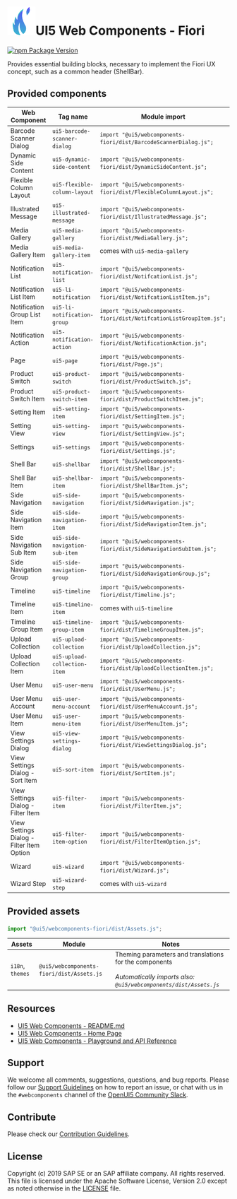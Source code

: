 # ![UI5 icon](https://raw.githubusercontent.com/SAP/ui5-webcomponents/main/docs/images/UI5_logo_water.png)UI5 Web Components - Fiori

[![npm Package Version](https://badge.fury.io/js/%40ui5%2Fwebcomponents.svg)](https://www.npmjs.com/package/@ui5/webcomponents)

Provides essential building blocks, necessary to implement the Fiori UX concept,
such as a common header (ShellBar).

## Provided components

| Web Component                             | Tag name                       | Module import                                                         |
|-------------------------------------------|--------------------------------|-----------------------------------------------------------------------|
| Barcode Scanner Dialog                    | `ui5-barcode-scanner-dialog`   | `import "@ui5/webcomponents-fiori/dist/BarcodeScannerDialog.js";`     |
| Dynamic Side Content                      | `ui5-dynamic-side-content`     | `import "@ui5/webcomponents-fiori/dist/DynamicSideContent.js";`       |
| Flexible Column Layout                    | `ui5-flexible-column-layout`   | `import "@ui5/webcomponents-fiori/dist/FlexibleColumnLayout.js";`     |
| Illustrated Message                       | `ui5-illustrated-message`      | `import "@ui5/webcomponents-fiori/dist/IllustratedMessage.js";`       |
| Media Gallery                             | `ui5-media-gallery`            | `import "@ui5/webcomponents-fiori/dist/MediaGallery.js";`             |
| Media Gallery Item                        | `ui5-media-gallery-item`       | comes with  `ui5-media-gallery`                                       |
| Notification List                         | `ui5-notification-list`        | `import "@ui5/webcomponents-fiori/dist/NotifcationList.js";`          |
| Notification List Item                    | `ui5-li-notification`          | `import "@ui5/webcomponents-fiori/dist/NotifcationListItem.js";`      |
| Notification Group List Item              | `ui5-li-notification-group`    | `import "@ui5/webcomponents-fiori/dist/NotifcationListGroupItem.js";` |
| Notification Action                       | `ui5-notification-action`      | `import "@ui5/webcomponents-fiori/dist/NotificationAction.js";`       |
| Page                                      | `ui5-page`                     | `import "@ui5/webcomponents-fiori/dist/Page.js";`                     |
| Product Switch                            | `ui5-product-switch`           | `import "@ui5/webcomponents-fiori/dist/ProductSwitch.js";`            |
| Product Switch Item                       | `ui5-product-switch-item`      | `import "@ui5/webcomponents-fiori/dist/ProductSwitchItem.js";`        |
| Setting Item                              | `ui5-setting-item`             | `import "@ui5/webcomponents-fiori/dist/SettingItem.js";`              |
| Setting View                              | `ui5-setting-view`             | `import "@ui5/webcomponents-fiori/dist/SettingView.js";`              |
| Settings                                  | `ui5-settings`                 | `import "@ui5/webcomponents-fiori/dist/Settings.js";`                 |
| Shell Bar                                 | `ui5-shellbar`                 | `import "@ui5/webcomponents-fiori/dist/ShellBar.js";`                 |
| Shell Bar Item                            | `ui5-shellbar-item`            | `import "@ui5/webcomponents-fiori/dist/ShellBarItem.js";`             |
| Side Navigation                           | `ui5-side-navigation`          | `import "@ui5/webcomponents-fiori/dist/SideNavigation.js";`           |
| Side Navigation Item                      | `ui5-side-navigation-item`     | `import "@ui5/webcomponents-fiori/dist/SideNavigationItem.js";`       |
| Side Navigation Sub Item                  | `ui5-side-navigation-sub-item` | `import "@ui5/webcomponents-fiori/dist/SideNavigationSubItem.js";`    |
| Side Navigation Group                     | `ui5-side-navigation-group`    | `import "@ui5/webcomponents-fiori/dist/SideNavigationGroup.js";`      |
| Timeline                                  | `ui5-timeline`                 | `import "@ui5/webcomponents-fiori/dist/Timeline.js";`                 |
| Timeline Item                             | `ui5-timeline-item`            | comes with `ui5-timeline`                                             |
| Timeline Group Item                       | `ui5-timeline-group-item`      | `import "@ui5/webcomponents-fiori/dist/TimelineGroupItem.js";`        |
| Upload Collection                         | `ui5-upload-collection`        | `import "@ui5/webcomponents-fiori/dist/UploadCollection.js";`         |
| Upload Collection Item                    | `ui5-upload-collection-item`   | `import "@ui5/webcomponents-fiori/dist/UploadCollectionItem.js";`     |
| User Menu                                 | `ui5-user-menu`                | `import "@ui5/webcomponents-fiori/dist/UserMenu.js";`                 |
| User Menu Account                         | `ui5-user-menu-account`        | `import "@ui5/webcomponents-fiori/dist/UserMenuAccount.js";`          |
| User Menu Item                            | `ui5-user-menu-item`           | `import "@ui5/webcomponents-fiori/dist/UserMenuItem.js";`             |
| View Settings Dialog                      | `ui5-view-settings-dialog`     | `import "@ui5/webcomponents-fiori/dist/ViewSettingsDialog.js";`       |
| View Settings Dialog - Sort Item          | `ui5-sort-item`                | `import "@ui5/webcomponents-fiori/dist/SortItem.js";`                 |
| View Settings Dialog - Filter Item        | `ui5-filter-item`              | `import "@ui5/webcomponents-fiori/dist/FilterItem.js";`               |
| View Settings Dialog - Filter Item Option | `ui5-filter-item-option`       | `import "@ui5/webcomponents-fiori/dist/FilterItemOption.js";`         |
| Wizard                                    | `ui5-wizard`                   | `import "@ui5/webcomponents-fiori/dist/Wizard.js";`                   |
| Wizard Step                               | `ui5-wizard-step`              | comes with `ui5-wizard`                                               |

## Provided assets

```js
import "@ui5/webcomponents-fiori/dist/Assets.js";
```

| Assets           | Module                                    | Notes                                                                                                                                  |
|------------------|-------------------------------------------|----------------------------------------------------------------------------------------------------------------------------------------|
| `i18n`, `themes` | `@ui5/webcomponents-fiori/dist/Assets.js` | Theming parameters and translations for the components  <br/><br/> *Automatically imports also:<br/> `@ui5/webcomponents/dist/Assets.js`* |

## Resources
- [UI5 Web Components - README.md](https://github.com/SAP/ui5-webcomponents/blob/main/README.md)
- [UI5 Web Components - Home Page](https://sap.github.io/ui5-webcomponents)
- [UI5 Web Components - Playground and API Reference](https://sap.github.io/ui5-webcomponents/play/)

## Support
We welcome all comments, suggestions, questions, and bug reports. Please follow our [Support Guidelines](https://github.com/SAP/ui5-webcomponents/blob/main/SUPPORT.md#-content) on how to report an issue, or chat with us in the `#webcomponents` channel of the [OpenUI5 Community Slack](https://ui5-slack-invite.cfapps.eu10.hana.ondemand.com/).

## Contribute
Please check our [Contribution Guidelines](https://github.com/SAP/ui5-webcomponents/blob/main/docs/6-contributing/02-conventions-and-guidelines.md).

## License
Copyright (c) 2019 SAP SE or an SAP affiliate company. All rights reserved.
This file is licensed under the Apache Software License, Version 2.0 except as noted otherwise in the [LICENSE](https://github.com/SAP/ui5-webcomponents/blob/main/LICENSE.txt) file.
